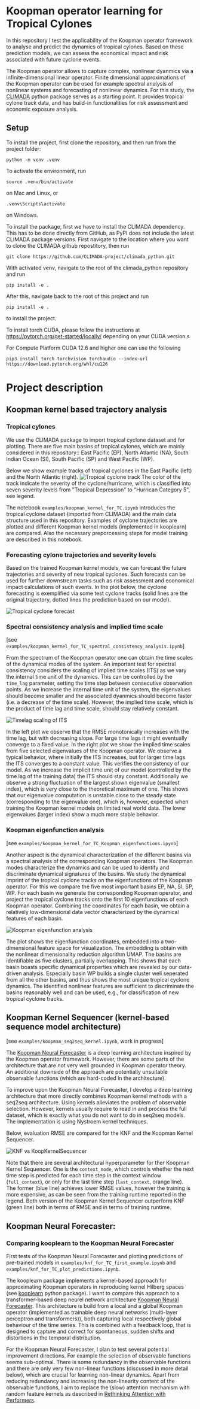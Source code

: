 # Koopman operator learning for Tropical Cylones


In this repository I test the applicability of the Koopman operator framework to analyse
and predict the dynamics of tropical cylones. Based on these prediction models, we can 
assess the economical impact and risk associated with future cyclone events.

The Koopman operator allows to capture complex, nonlinear dyanmics via a infinite-dimensional linear operator.
Finite dimensional approximations of the Koopman operator can be used for example spectral analysis of nonlinear
systems and forecasting of nonlinear dynamics.
For this study, the [CLIMADA](https://github.com/CLIMADA-project/climada_python) python package serves as a starting point. It
provides tropical cylone track data, and has build-in functionalities for risk assessment and economic exposure analysis.




## Setup
To install the project, first clone the repository, and then run from the project folder:
```
python -m venv .venv
```
To activate the environment, run
```
source .venv/bin/activate
```
on Mac and Linux, or
```
.venv\Scripts\activate
```
on Windows.

To install the package, first we have to install the CLIMADA dependency. This has to be done directly from GitHub, as PyPI does not include the latest CLIMADA package versions.
First navigate to the location where you want to clone the CLIMADA github repostitory, then run
```
git clone https://github.com/CLIMADA-project/climada_python.git
```
With activated venv, navigate to the root of the climada_python repository and run
```
pip install -e .
```
After this, navigate back to the root of this project and run
```
pip install -e .
```
to install the project.

To install torch CUDA, please follow the instructions at https://pytorch.org/get-started/locally/ depending on your CUDA version.s

For Compute Platform CUDA 12.6 and higher one can use the following

```
pip3 install torch torchvision torchaudio --index-url https://download.pytorch.org/whl/cu126
```



# Project description

## Koopman kernel based trajectory analysis

### Tropical cylones
We use the CLIMADA package to import tropical cyclone dataset and for plotting. There are five main basins of tropical cylones, which are mainly considered in this repository:: East Pacific (EP), North Atlantic (NA), South Indian Ocean (SI), South Pacific (SP) and West Pacific (WP).

Below we show example tracks of tropical cyclones in the East Pacific (left) and the North Atlantic (right).
![Tropical cyclone track](./plots/tropical_cyclone_data/TCTrack_EP_NA.png)
The color of the track indicate the severity of the cyclone/hurricane, which is classified into seven severity levels from "Tropical Depression" to "Hurrican Category 5", see legend.

The notebook `examples/koopman_kernel_for_TC.ipynb` introduces the tropical cyclone dataset (imported from CLIMADA) and the main data structure used in this repository. Examples of cyclone trajectories are plotted and different Koopman kernel models (implemented in kooplearn) are compared. Also the necessary preporcessing steps for model training are described in this notebook.


### Forecasting cylone trajectories and severity levels
Based on the trained Koopman kernel models, we can forecast the future trajectories and severity of new tropical cyclones. Such forecasts can be used for further downstream tasks such as risk assessment and economical impact calculations of such events.
In the plot below, the cyclone forecasting is exemplified via some test cyclone tracks (solid lines are the original trajectory, dotted lines the prediction based on our model).

![Tropical cyclone forecast](./plots/tropical_cyclone_forecast/TC_forecast_basinNA.png)


### Spectral consistency analysis and implied time scale
[see `examples/koopman_kernel_for_TC_spectral_consistency_analysis.ipynb`]

From the spectrum of the Koopman operator one can obtain the time scales of the dynamical modes of the system. An important test for spectral consistency considers the scaling of implied time scales (ITS) as we vary the internal time unit of the dynamics. This can be controlled by the `time_lag` parameter, setting the time step between consecutive observation points.
As we increase the internal time unit of the system, the eigenvalues should become smaller and the associated dyanmics should become faster (i.e. a decrease of the time scale). However, the implied time scale, which is the product of time lag and time scale, should stay relatively constant.

![Timelag scaling of ITS](./plots/koopman_spectral_analysis/time_lag_scaling/time_lag_scaling_ctlen4.png)

In the left plot we observe that the RMSE monotonically increases with the time lag, but with decreasing slope.
For large time lags it might eventually converge to a fixed value.
In the right plot we show the implied time scales from five selected eigenvalues of the Koopman operator.
We observe a typical behavior, where initially the ITS increases, but for larger time lags the ITS converges to a constant value. This verifies the consistency of our model. As we increase the implicit time unit of our model (controlled by the time lag of the training data) the ITS should stay constant.
Additionally we observe a strong fluctuation of the largest shown eigenvalue (smallest index), which is very close to the theoretical maximum of one.
This shows that our eigenvalue computation is unstable close to the steady state (corresponding to the eigenvalue one), which is, however, expected when training the Koopman kernel models on limited real world data. The lower eigenvalues (larger index) show a much more stable behavior.


### Koopman eigenfunction analysis
[see `examples/koopman_kernel_for_TC_Koopman_eigenfunctions.ipynb`]

Another aspect is the dynamical characterization of the different basins via a spectral analysis of the corresponding Koopman operators. The Koopman modes characterize the dynamics and can be used to identify and discriminate dynamical signatures of the basins.
We study the dynamical imprint of the tropical cyclone tracks on the eigenfunctions of the Koopman operator. For this we compare the five most important basins EP, NA, SI, SP, WP. For each basin we generate the corresponding Koopman operator, and project the tropical cyclone tracks onto the first 10 eigenfunctions of each Koopman operator. Combining the coordinates for each basin, we obtain a relatively low-dimensional data vector characterized by the dynamical features of each basin.

![Koopman eigenfunction analysis](./plots/koopman_spectral_analysis/eigenfunction_clustering/year_range_1980_2021_train_dsize70_topk10/umap_clustering_cl32_tsteph1.0_nc600_tkreg1e-08__um_nneigh600_um_md0.2.png)

The plot shows the eigenfunction coordinates, embedded into a two-dimensional feature space for visualization. The embedding is obtain with the nonlinear dimensionality reduction algorithm UMAP. The basins are identifiable as five clusters, partially overlapping. This shows that each basin boasts specific dynamical properties which are revealed by our data-driven analysis. Especially basin WP builds a single cluster well seperated from all the other basins, and thus shows the most unique tropical cyclone dynamics.
The identified nonlinear features are sufficient to discriminate the basins reasonably well and can be used, e.g., for classification of new tropical cyclone tracks.


## Koopman Kernel Sequencer (kernel-based sequence model architecture)

[see `examples/koopman_seq2seq_kernel.ipynb`, work in progress]

The [Koopman Neural Forecaster](https://github.com/google-research/google-research/tree/master/KNF) is a deep learning architecture inspired by the Koopman operator framework. However, there are some parts of the architecture that are not very well grounded in Koopman operator theory. An additional downside of the approach are potentially unsuitable observable functions (which are hard-coded in the architecture).

To improve upon the Koopman Neural Forecaster, I develop a deep learning architecture that more directly combines Koopman kernel methods with a seq2seq architecture. Using kernels alleviates the problem of observable selection. However, kernels usually require to read in and process the full dataset, which is exactly what you do not want to do in seq2seq models. The implementation is using Nystroem kernel techniques.

Below, evaluation RMSE are compared for the KNF and the Koopman Kernel Sequencer.

![KNF vs KoopKernelSequencer](./plots/scripts/knf_vs_KoopKernelSequencer.png)

Note that there are several architectural hyperparameter for ther Koopman Kernel Sequencer. One is the `context_mode`, which controls whether the next time step is predicted for each time step in the context window (`full_context`), or only for the last time step (`last_context`, orange line). The former (blue line) achieves lower RMSE values, however the training is more expensive, as can be seen from the training runtime reported in the legend. Both version of the Koopman Kernel Sequencer outperform KNF (green line) both in terms of RMSE and in terms of training runtime.


## Koopman Neural Forecaster:

### Comparing kooplearn to the Koopman Neural Forecaster

First tests of the Koopman Neural Forecaster and plotting predictions of pre-trained models in `examples/knf_for_TC_first_example.ipynb` and `examples/knf_for_TC_plot_predictions.ipynb`.

The kooplearn package implements a kernel-based approach for
approximating Koopman operators in reproducing kernel Hilberg spaces (see [kooplearn](https://github.com/Machine-Learning-Dynamical-Systems/kooplearn) python package).
I want to compare this approach to a transformer-based deep neurel network architecture [Koopman Neural Forecaster](https://github.com/google-research/google-research/tree/master/KNF).
This architecture is build from a local and a global Koopman operator (implemented as trainable deep neural networks (multi-layer perceptron and
transformers)), both capturing local respectively global behaviour of the time series. This is combined with a feedback loop,
that is designed to capture and correct for spontaneous, sudden shifts and distortions in the temporal distribution.

For the Koopman Neural Forecaster, I plan to test several potential improvement directions. For example the selection of observable functions seems sub-optimal. There is some redundancy in the observable functions and there are only very few non-linear functions (discussed in more detail below), which are crucial for learning non-linear dynamics. Apart from reducing redundancy and increasing the non-linearity content of the observable functions, I aim to replace the (slow) attention mechanism with random feature kernels as described in [Rethinking Attention with Performers](https://arxiv.org/abs/2009.14794).


<!-- ## Contributions

#### Model improvements
- Implementation of additive combination of global and local Koopman operator:
    - although the authors described this additive combination in the paper, they implemented multiplicative combination in the code
    - additive combination seems much more natural from a perspective based on Koopman operator theory
    - in first tests, additive combination performs better than the multiplicative option
- Comparison between Koopman kernel regression and deep neural network transformer architecture

#### Data processing
- Conversion of CLIMADA TCTracks into kooplearn and pytorch compatible data structures
- Data quality and extract characteristic length scale from data (needed for kooplearn kernal models)
- Data standardization and periodic centering of earth scale tropical cyclone data (discontinuous cut along the longitudinal coordinate for $\mathrm{lon} = +- 180^\circ$) -->

